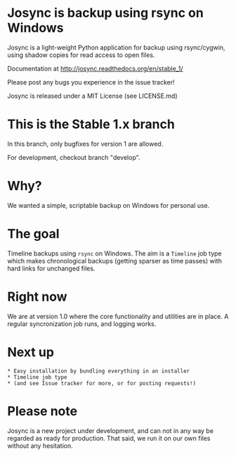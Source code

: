 # Josync is backup using rsync on Windows

Josync is a light-weight Python application for backup using rsync/cygwin, using shadow copies for read access to open files.

Documentation at http://josync.readthedocs.org/en/stable_1/

Please post any bugs you experience in the issue tracker!

Josync is released under a MIT License (see LICENSE.md)

# This is the Stable 1.x branch

In this branch, only bugfixes for version 1 are allowed.

For development, checkout branch "develop".

# Why?

We wanted a simple, scriptable backup on Windows for personal use.

# The goal

Timeline backups using ``rsync`` on Windows. The aim is a ``Timeline`` job type which makes chronological backups (getting sparser as time passes) with hard links for unchanged files.

# Right now

We are at version 1.0 where the core functionality and utilities are in place. A regular syncronization job runs, and logging works.

# Next up

	* Easy installation by bundling everything in an installer
	* Timeline job type
	* (and see Issue tracker for more, or for posting requests!)


# Please note

Josync is a new project under development, and can not in any way be regarded as ready for production. That said, we run it on our own files without any hesitation.